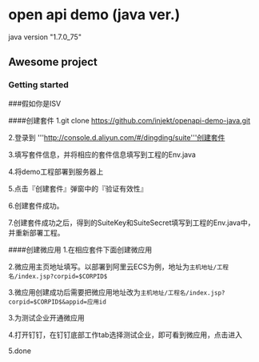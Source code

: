 # open api demo (java ver.)
java version "1.7.0_75"

## Awesome project

### Getting started

###假如你是ISV 

####创建套件
1.git clone https://github.com/injekt/openapi-demo-java.git

2.登录到 '''http://console.d.aliyun.com/#/dingding/suite'''创建套件

3.填写套件信息，并将相应的套件信息填写到工程的Env.java

4.将demo工程部署到服务器上

5.点击『创建套件』弹窗中的『验证有效性』

6.创建套件成功。

7.创建套件成功之后，得到的SuiteKey和SuiteSecret填写到工程的Env.java中，并重新部署工程。

####创建微应用
1.在相应套件下面创建微应用

2.微应用主页地址填写。以部署到阿里云ECS为例，地址为```主机地址/工程名/index.jsp?corpid=$CORPID$```

3.微应用创建成功后需要把微应用地址改为```主机地址/工程名/index.jsp?corpid=$CORPID$&appid=应用id```

3.为测试企业开通微应用

4.打开钉钉，在钉钉底部工作tab选择测试企业，即可看到微应用，点击进入

5.done


